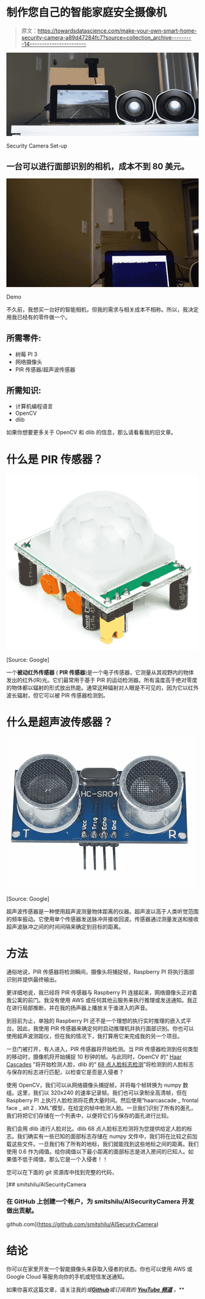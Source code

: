 # 制作您自己的智能家庭安全摄像机

> 原文：<https://towardsdatascience.com/make-your-own-smart-home-security-camera-a89d47284fc7?source=collection_archive---------14----------------------->

![](img/c96d3e5c51c7699cdca030fd9618ae28.png)

Security Camera Set-up

## 一台可以进行面部识别的相机，成本不到 80 美元。

![](img/bc22379881d696e8b002365727738a4c.png)

Demo

不久前，我想买一台好的智能相机，但我的需求与相关成本不相称。所以，我决定用我已经有的零件做一个。

## 所需零件:

*   树莓 PI 3
*   网络摄像头
*   PIR 传感器/超声波传感器

## 所需知识:

*   计算机编程语言
*   OpenCV
*   dlib

如果你想要更多关于 OpenCV 和 dlib 的信息，那么请看看我的旧文章。

# 什么是 PIR 传感器？

![](img/f51606d21e95c503ebab440a6277987a.png)

[Source: Google]

一个**被动红外传感器** ( **PIR 传感器**)是一个电子传感器，它测量从其视野内的物体发出的红外(IR)光。它们最常用于基于 PIR 的运动检测器。所有温度高于绝对零度的物体都以辐射的形式放出热能。通常这种辐射对人眼是不可见的，因为它以红外波长辐射，但它可以被 PIR 传感器检测到。

# 什么是超声波传感器？

![](img/99969f29fcc0add12024cdebee78ea1f.png)

[Source: Google]

超声波传感器是一种使用超声波测量物体距离的仪器。超声波以高于人类听觉范围的频率振动。它使用单个传感器发送脉冲并接收回波。传感器通过测量发送和接收超声波脉冲之间的时间间隔来确定到目标的距离。

# 方法

通俗地说，PIR 传感器将检测瞬间，摄像头将捕捉帧，Raspberry PI 将执行面部识别并提供最终输出。

更详细地说，我已经将 PIR 传感器与 Raspberry PI 连接起来，网络摄像头正对着我公寓的前门。我没有使用 AWS 或任何其他云服务来执行推理或发送通知。我正在进行局部推断，并在我的扬声器上播放关于谁进入的声音。

到目前为止，单独的 Raspberry PI 还不是一个理想的执行实时推理的嵌入式平台。因此，我使用 PIR 传感器来确定何时启动推理机并执行面部识别。你也可以使用超声波测距仪，但在我的情况下，我打算用它来完成我的另一个项目。

一旦门被打开，有人进入，PIR 传感器将开始检测。当 PIR 传感器检测到任何类型的移动时，摄像机将开始捕捉 10 秒钟的帧。与此同时，OpenCV 的“ [Haar Cascades](https://docs.opencv.org/3.4.3/d7/d8b/tutorial_py_face_detection.html) ”将开始检测人脸，dlib 的“ [68 点人脸标志检测](http://dlib.net/face_landmark_detection.py.html)”将检测到的人脸标志与保存的标志进行匹配，以检查它是否是入侵者？

使用 OpenCV，我们可以从网络摄像头捕捉帧，并将每个帧转换为 numpy 数组。这里，我们以 320x240 的速率记录帧。我们也可以录制全高清帧，但在 Raspberry PI 上执行人脸检测将花费大量时间。然后使用“haarcascade _ frontal face _ alt 2 . XML”模型，在给定的帧中检测人脸。一旦我们识别了所有的面孔，我们将把它们存储在一个列表中，以便将它们与保存的面孔进行比较。

我们会用 dlib 进行人脸对比。dlib 68 点人脸标志检测将为您提供给定人脸的标志。我们确实有一些已知的面部标志存储在 numpy 文件中，我们将在比较之前加载这些文件。一旦我们有了所有的地标，我们就能找到这些地标之间的距离。我们使用 0.6 作为阈值。给你阈值以下最小距离的面部标志是进入房间的已知人。如果值不低于阈值，那么它是一个入侵者！！

您可以在下面的 git 资源库中找到完整的代码，

[](https://github.com/smitshilu/AISecurityCamera) [## smitshilu/AISecurityCamera

### 在 GitHub 上创建一个帐户，为 smitshilu/AISecurityCamera 开发做出贡献。

github.com](https://github.com/smitshilu/AISecurityCamera) 

# 结论

你可以在家里开发一个智能摄像头来获取入侵者的状态。你也可以使用 AWS 或 Google Cloud 等服务向你的手机或短信发送通知。

如果你喜欢这篇文章，请关注我的[](https://medium.com/@smitshilu)**或*[***Github***](https://github.com/smitshilu)*或订阅我的 [***YouTube 频道***](http://www.youtube.com/c/SmitShilu) 。****
